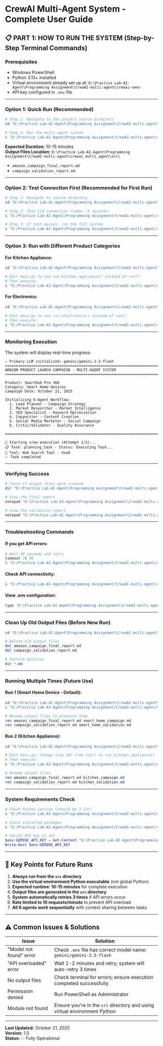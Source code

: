 # CrewAI Multi-Agent System - Complete User Guide

## 📋 PART 1: HOW TO RUN THE SYSTEM (Step-by-Step Terminal Commands)

### Prerequisites
- Windows PowerShell
- Python 3.13+ installed
- Virtual environment already set up at: `D:\Practice Lab-AI-Agent\Programming Assignment\CrewAI-multi-agent\crewai-venv`
- API key configured in `.env` file

---

### Option 1: Quick Run (Recommended)

```powershell
# Step 1: Navigate to the project source directory
cd "D:\Practice Lab-AI-Agent\Programming Assignment\CrewAI-multi-agent\crewai_multi_agent\src"

# Step 2: Run the multi-agent system
& "D:/Practice Lab-AI-Agent/Programming Assignment/CrewAI-multi-agent/crewai-venv/Scripts/python.exe" -m crewai_multi_agent.main
```

**Expected Duration:** 10-15 minutes  
**Output Files Location:** `D:\Practice Lab-AI-Agent\Programming Assignment\CrewAI-multi-agent\crewai_multi_agent\src\`
- `amazon_campaign_final_report.md`
- `campaign_validation_report.md`

---

### Option 2: Test Connection First (Recommended for First Run)

```powershell
# Step 1: Navigate to source directory
cd "D:\Practice Lab-AI-Agent\Programming Assignment\CrewAI-multi-agent\crewai_multi_agent\src"

# Step 2: Test LLM connection (takes ~5 seconds)
& "D:/Practice Lab-AI-Agent/Programming Assignment/CrewAI-multi-agent/crewai-venv/Scripts/python.exe" crewai_multi_agent/test_simple.py

# Step 3: If test passes, run the full system
& "D:/Practice Lab-AI-Agent/Programming Assignment/CrewAI-multi-agent/crewai-venv/Scripts/python.exe" -m crewai_multi_agent.main
```

---

### Option 3: Run with Different Product Categories

#### For Kitchen Appliance:
```powershell
cd "D:\Practice Lab-AI-Agent\Programming Assignment\CrewAI-multi-agent\crewai_multi_agent\src"

# Edit main.py to use run_kitchen_appliance() instead of run()
# Then execute:
& "D:/Practice Lab-AI-Agent/Programming Assignment/CrewAI-multi-agent/crewai-venv/Scripts/python.exe" -m crewai_multi_agent.main
```

#### For Electronics:
```powershell
cd "D:\Practice Lab-AI-Agent\Programming Assignment\CrewAI-multi-agent\crewai_multi_agent\src"

# Edit main.py to use run_electronics() instead of run()
# Then execute:
& "D:/Practice Lab-AI-Agent/Programming Assignment/CrewAI-multi-agent/crewai-venv/Scripts/python.exe" -m crewai_multi_agent.main
```

---

### Monitoring Execution

The system will display real-time progress:

```
✓ Primary LLM initialized: gemini/gemini-2.5-flash
================================================================================
AMAZON PRODUCT LAUNCH CAMPAIGN - MULTI-AGENT SYSTEM
================================================================================

Product: SmartHub Pro 360
Category: Smart Home Devices
Campaign Date: October 21, 2025

Initializing 6-Agent Workflow:
  1. Lead Planner - Campaign Strategy
  2. Market Researcher - Market Intelligence
  3. SEO Specialist - Keyword Optimization
  4. Copywriter - Content Creation
  5. Social Media Marketer - Social Campaign
  6. Critic/Validator - Quality Assurance

================================================================================

🚀 Starting crew execution (Attempt 1/3)...
📋 Task: planning_task - Status: Executing Task...
🔧 Tool: Web Search Tool - Used
✅ Task completed
```

---

### Verifying Success

```powershell
# Check if output files were created
dir "D:\Practice Lab-AI-Agent\Programming Assignment\CrewAI-multi-agent\crewai_multi_agent\src\*.md"

# View the final report
notepad "D:\Practice Lab-AI-Agent\Programming Assignment\CrewAI-multi-agent\crewai_multi_agent\src\amazon_campaign_final_report.md"

# View the validation report
notepad "D:\Practice Lab-AI-Agent\Programming Assignment\CrewAI-multi-agent\crewai_multi_agent\src\campaign_validation_report.md"
```

---

### Troubleshooting Commands

#### If you get API errors:
```powershell
# Wait 30 seconds and retry
timeout /t 30
& "D:/Practice Lab-AI-Agent/Programming Assignment/CrewAI-multi-agent/crewai-venv/Scripts/python.exe" -m crewai_multi_agent.main
```

#### Check API connectivity:
```powershell
& "D:/Practice Lab-AI-Agent/Programming Assignment/CrewAI-multi-agent/crewai-venv/Scripts/python.exe" -c "import google.generativeai as genai; genai.configure(api_key='YOUR_API_KEY'); print('API Connected'); print([m.name for m in genai.list_models()][:5])"
```

#### View .env configuration:
```powershell
type "D:\Practice Lab-AI-Agent\Programming Assignment\CrewAI-multi-agent\crewai_multi_agent\.env"
```

---

### Clean Up Old Output Files (Before New Run)

```powershell
cd "D:\Practice Lab-AI-Agent\Programming Assignment\CrewAI-multi-agent\crewai_multi_agent\src"

# Delete old output files
del amazon_campaign_final_report.md
del campaign_validation_report.md

# Confirm deletion
dir *.md
```

---

### Running Multiple Times (Future Use)

#### Run 1 (Smart Home Device - Default):
```powershell
cd "D:\Practice Lab-AI-Agent\Programming Assignment\CrewAI-multi-agent\crewai_multi_agent\src"
& "D:/Practice Lab-AI-Agent/Programming Assignment/CrewAI-multi-agent/crewai-venv/Scripts/python.exe" -m crewai_multi_agent.main

# Rename output files to preserve them
ren amazon_campaign_final_report.md smart_home_campaign.md
ren campaign_validation_report.md smart_home_validation.md
```

#### Run 2 (Kitchen Appliance):
```powershell
cd "D:\Practice Lab-AI-Agent\Programming Assignment\CrewAI-multi-agent\crewai_multi_agent\src"

# Edit main.py: Change line 187 from run() to run_kitchen_appliance()
# Then execute:
& "D:/Practice Lab-AI-Agent/Programming Assignment/CrewAI-multi-agent/crewai-venv/Scripts/python.exe" -m crewai_multi_agent.main

# Rename output files
ren amazon_campaign_final_report.md kitchen_campaign.md
ren campaign_validation_report.md kitchen_validation.md
```

---

### System Requirements Check

```powershell
# Check Python version (should be 3.13+)
& "D:/Practice Lab-AI-Agent/Programming Assignment/CrewAI-multi-agent/crewai-venv/Scripts/python.exe" --version

# Check installed packages
& "D:/Practice Lab-AI-Agent/Programming Assignment/CrewAI-multi-agent/crewai-venv/Scripts/pip.exe" list | Select-String "crewai"

# Verify API key is set
$env:GEMINI_API_KEY = Get-Content "D:\Practice Lab-AI-Agent\Programming Assignment\CrewAI-multi-agent\crewai_multi_agent\.env" | Select-String "GEMINI_API_KEY"
Write-Host $env:GEMINI_API_KEY
```

---

## 🔑 Key Points for Future Runs

1. **Always run from the `src` directory**
2. **Use the virtual environment Python executable** (not global Python)
3. **Expected runtime: 10-15 minutes** for complete execution
4. **Output files are generated in the `src` directory**
5. **System automatically retries 3 times** if API errors occur
6. **Rate limited to 10 requests/minute** to prevent API overload
7. **All 6 agents work sequentially** with context sharing between tasks

---

## ⚠️ Common Issues & Solutions

| Issue | Solution |
|-------|----------|
| "Model not found" error | Check `.env` file has correct model name: `gemini/gemini-2.5-flash` |
| "API overloaded" error | Wait 1-2 minutes and retry; system will auto-retry 3 times |
| No output files | Check terminal for errors; ensure execution completed successfully |
| Permission denied | Run PowerShell as Administrator |
| Module not found | Ensure you're in the `src` directory and using virtual environment Python |

---

**Last Updated:** October 21, 2025  
**Version:** 1.0  
**Status:** ✅ Fully Operational
